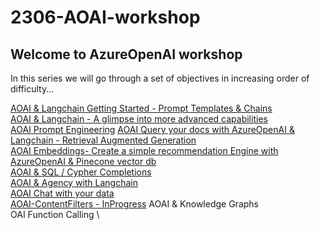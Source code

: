 # 2306-AOAI-workshop


## Welcome to AzureOpenAI workshop
In this series we will go through a set of objectives in increasing order of difficulty...

[AOAI & Langchain Getting Started - Prompt Templates & Chains](./notebooks/Completions%20with%20AOAI%20%26%20Langchain.ipynb) \
[AOAI & Langchain - A glimpse into more advanced capabilities](./notebooks/AOAI-Langchain-advanced.ipynb) \
[AOAI Prompt Engineering](./notebooks/AOAI-prompt-engineering.ipynb)
[AOAI Query your docs with AzureOpenAI & Langchain - Retrieval Augmented Generation](./notebooks/AOAI-query-your-docs.ipynb) \
[AOAI Embeddings- Create a simple recommendation Engine with AzureOpenAI & Pinecone vector db](./notebooks/AOAI-Embeddings-RecommendationEngine.ipynb) \
[AOAI & SQL / Cypher Completions](./notebooks/AOAI-SQL-Cypher-Completions.ipynb) \
[AOAI & Agency with Langchain](./notebooks/AOAI-Langchain%20agency.ipynb) \
[AOAI Chat with your data](./notebooks/AOAI-Chat-with-your-data.py)     
[AOAI-ContentFilters - InProgress](./notebooks/AOAI-ContentFilters.py) 
AOAI & Knowledge Graphs \
OAI Function Calling \


